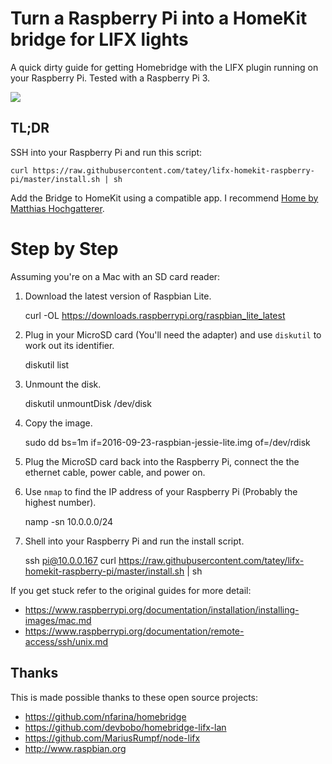 # Turn a Raspberry Pi into a HomeKit bridge for LIFX lights

A quick dirty guide for getting Homebridge with the LIFX plugin running on your
Raspberry Pi. Tested with a Raspberry Pi 3.

![](https://cloud.githubusercontent.com/assets/19860/19024783/325cefb6-894f-11e6-87e5-634e6a8bffad.jpg)

## TL;DR

SSH into your Raspberry Pi and run this script:

    curl https://raw.githubusercontent.com/tatey/lifx-homekit-raspberry-pi/master/install.sh | sh

Add the Bridge to HomeKit using a compatible app. I recommend [Home by Matthias
Hochgatterer](https://itunes.apple.com/app/id995994352).

# Step by Step

Assuming you're on a Mac with an SD card reader:

1. Download the latest version of Raspbian Lite.

    curl -OL https://downloads.raspberrypi.org/raspbian_lite_latest

2. Plug in your MicroSD card (You'll need the adapter) and use `diskutil` to
   work out its identifier.

    diskutil list

3. Unmount the disk.

    diskutil unmountDisk /dev/disk<N>

4. Copy the image.

    sudo dd bs=1m if=2016-09-23-raspbian-jessie-lite.img of=/dev/rdisk<N>

5. Plug the MicroSD card back into the Raspberry Pi, connect the the ethernet
   cable, power cable, and power on.
6. Use `nmap` to find the IP address of your Raspberry Pi (Probably the highest
   number).

    namp -sn 10.0.0.0/24

7. Shell into your Raspberry Pi and run the install script.

    ssh pi@10.0.0.167
    curl https://raw.githubusercontent.com/tatey/lifx-homekit-raspberry-pi/master/install.sh | sh

If you get stuck refer to the original guides for more detail:

* https://www.raspberrypi.org/documentation/installation/installing-images/mac.md
* https://www.raspberrypi.org/documentation/remote-access/ssh/unix.md

## Thanks

This is made possible thanks to these open source projects:

* https://github.com/nfarina/homebridge
* https://github.com/devbobo/homebridge-lifx-lan
* https://github.com/MariusRumpf/node-lifx
* http://www.raspbian.org

